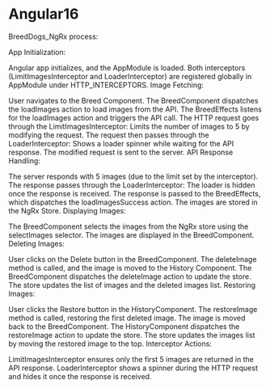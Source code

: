 # Angular16

BreedDogs_NgRx process:

App Initialization:

Angular app initializes, and the AppModule is loaded.
Both interceptors (LimitImagesInterceptor and LoaderInterceptor) are registered globally in AppModule under HTTP_INTERCEPTORS.
Image Fetching:

User navigates to the Breed Component.
The BreedComponent dispatches the loadImages action to load images from the API.
The BreedEffects listens for the loadImages action and triggers the API call.
The HTTP request goes through the LimitImagesInterceptor:
Limits the number of images to 5 by modifying the request.
The request then passes through the LoaderInterceptor:
Shows a loader spinner while waiting for the API response.
The modified request is sent to the server.
API Response Handling:

The server responds with 5 images (due to the limit set by the interceptor).
The response passes through the LoaderInterceptor:
The loader is hidden once the response is received.
The response is passed to the BreedEffects, which dispatches the loadImagesSuccess action.
The images are stored in the NgRx Store.
Displaying Images:

The BreedComponent selects the images from the NgRx store using the selectImages selector.
The images are displayed in the BreedComponent.
Deleting Images:

User clicks on the Delete button in the BreedComponent.
The deleteImage method is called, and the image is moved to the History Component.
The BreedComponent dispatches the deleteImage action to update the store.
The store updates the list of images and the deleted images list.
Restoring Images:

User clicks the Restore button in the HistoryComponent.
The restoreImage method is called, restoring the first deleted image.
The image is moved back to the BreedComponent.
The HistoryComponent dispatches the restoreImage action to update the store.
The store updates the images list by moving the restored image to the top.
Interceptor Actions:

LimitImagesInterceptor ensures only the first 5 images are returned in the API response.
LoaderInterceptor shows a spinner during the HTTP request and hides it once the response is received.
<!-- *********************************************************************************************** -->